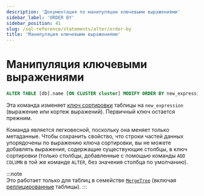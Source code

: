 ```yaml
---
description: 'Документация по манипуляции ключевыми выражениями'
sidebar_label: 'ORDER BY'
sidebar_position: 41
slug: /sql-reference/statements/alter/order-by
title: 'Манипуляция ключевыми выражениями'
---
```



# Манипуляция ключевыми выражениями

```sql
ALTER TABLE [db].name [ON CLUSTER cluster] MODIFY ORDER BY new_expression
```

Эта команда изменяет [ключ сортировки](../../../engines/table-engines/mergetree-family/mergetree.md) таблицы на `new_expression` (выражение или кортеж выражений). Первичный ключ остается прежним.

Команда является легковесной, поскольку она меняет только метаданные. Чтобы сохранить свойство, что строки частей данных упорядочены по выражению ключа сортировки, вы не можете добавлять выражения, содержащие существующие столбцы, в ключ сортировки (только столбцы, добавленные с помощью команды `ADD COLUMN` в той же команде `ALTER`, без значения столбца по умолчанию).

:::note    
Это работает только для таблиц в семействе [`MergeTree`](../../../engines/table-engines/mergetree-family/mergetree.md) (включая [реплицированные](../../../engines/table-engines/mergetree-family/replication.md) таблицы).
:::
